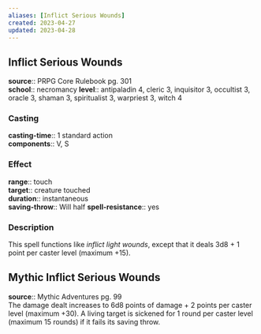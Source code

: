 ```yaml
---
aliases: [Inflict Serious Wounds]
created: 2023-04-27
updated: 2023-04-28
---
```


## Inflict Serious Wounds

**source**:: PRPG Core Rulebook pg. 301  
**school**:: necromancy
**level**:: antipaladin 4, cleric 3, inquisitor 3, occultist 3, oracle 3, shaman 3, spiritualist 3, warpriest 3, witch 4

### Casting

**casting-time**:: 1 standard action  
**components**:: V, S

### Effect

**range**:: touch  
**target**:: creature touched  
**duration**:: instantaneous  
**saving-throw**:: Will half
**spell-resistance**:: yes

### Description

This spell functions like *inflict light wounds*, except that it deals 3d8 + 1 point per caster level (maximum +15).

## Mythic Inflict Serious Wounds

**source**:: Mythic Adventures pg. 99  
The damage dealt increases to 6d8 points of damage + 2 points per caster level (maximum +30). A living target is sickened for 1 round per caster level (maximum 15 rounds) if it fails its saving throw.
